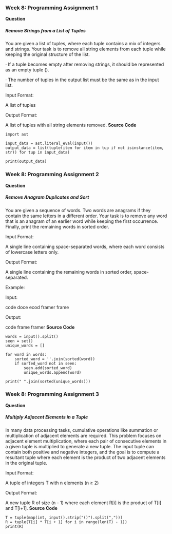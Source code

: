 ### Week 8: Programming Assignment 1
**Question**
##### Remove Strings from a List of Tuples

You are given a list of tuples, where each tuple contains a mix of integers and strings. Your task is to remove all string elements from each tuple while keeping the original structure of the list.

·       If a tuple becomes empty after removing strings, it should be represented as an empty tuple ().

·       The number of tuples in the output list must be the same as in the input list.

Input Format:

A list of tuples

Output Format:

A list of tuples with all string elements removed.
**Source Code**
```
import ast

input_data = ast.literal_eval(input())  
output_data = list(tuple(item for item in tup if not isinstance(item, str)) for tup in input_data)

print(output_data)
```
### Week 8: Programming Assignment 2
**Question**
##### Remove Anagram Duplicates and Sort

You are given a sequence of words. Two words are anagrams if they contain the same letters in a different order. Your task is to remove any word that is an anagram of an earlier word while keeping the first occurrence. Finally, print the remaining words in sorted order.

Input Format:

A single line containing space-separated words, where each word consists of lowercase letters only.

Output Format:

A single line containing the remaining words in sorted order, space-separated.

Example:

Input:

code doce ecod framer frame

Output:

code frame framer
**Source Code**
```
words = input().split()
seen = set()
unique_words = []

for word in words:
    sorted_word = ''.join(sorted(word))
    if sorted_word not in seen:
        seen.add(sorted_word)
        unique_words.append(word)

print(" ".join(sorted(unique_words)))
```
### Week 8: Programming Assignment 3
**Question**
##### Multiply Adjacent Elements in a Tuple

In many data processing tasks, cumulative operations like summation or multiplication of adjacent elements are required. This problem focuses on adjacent element multiplication, where each pair of consecutive elements in a given tuple is multiplied to generate a new tuple. The input tuple can contain both positive and negative integers, and the goal is to compute a resultant tuple where each element is the product of two adjacent elements in the original tuple.

 

Input Format:

A tuple of integers T with n elements (n ≥ 2)

Output Format:

A new tuple R of size (n - 1) where each element R[i] is the product of T[i] and T[i+1].
**Source Code**
```
T = tuple(map(int, input().strip("()").split(",")))
R = tuple(T[i] * T[i + 1] for i in range(len(T) - 1))
print(R)
```

